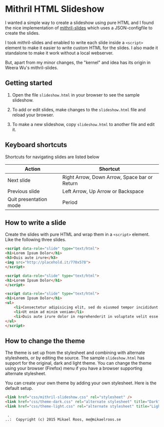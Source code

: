 Mithril HTML Slideshow
============================

I wanted a simple way to create a slideshow using pure HTML and I found the nice implementation of [mithril-slides](https://github.com/wulab/mithril-slides) which uses a JSON-configfile to create the slides.

I took mithril-slides and enabled to write each slide inside a `<script>` element to make it easier to write custom HTML for the slides. I also made it standalone to make it work without a local webserver.

But, apart from my minor changes, the "kernel" and idea has its origin in Weera Wu's mithril-slides.



Getting started
----------------------------

1. Open the file `slideshow.html` in your browser to see the sample slideshow.

2. To add or edit slides, make changes to the `slideshow.html` file and reload your browser.

3. To make a new slideshow, copy `slideshow.html` to another file and edit it.



Keyboard shortcuts
----------------------------

Shortcuts for navigating slides are listed below

| Action                    | Shortcut                                      |
|---------------------------| ----------------------------------------------|
| Next slide                | Right Arrow, Down Arrow, Space bar or Return  |
| Previous slide            | Left Arrow, Up Arrow or Backspace             |
| Quit presentation mode    | Period                                        |



How to write a slide
----------------------------

Create the slides with pure HTML and wrap them in a `<script>` element. Like the following three slides.

```html
<script data-role="slide" type="text/html">
<h1>Lorem Ipsum Dolor</h1>
<h3>Duis aute irure</h3>
<img src="http://placehold.it/770x578">
</script>

<script data-role="slide" type="text/html">
<h1>Lorem Ipsum Dolor</h1>
</script>

<script data-role="slide" type="text/html">
<h1>Lorem Ipsum Dolor</h1>
<ul>
    <li>Consectetur adipisicing elit, sed do eiusmod tempor incididunt ut labore et dolore magna aliqua</li>
    <li>Ut enim ad minim veniam</li>
    <li>Duis aute irure dolor in reprehenderit in voluptate velit esse cillum dolore eu fugiat nulla pariatur</li>
</ul>
</script>
```



How to change the theme
----------------------------

The theme is set up from the stylesheet and combining with alternate stylesheets, or by editing the source. The sample `slideshow.html` has support for the original, dark and light theme. You can change the theme using your browser (Firefox) menu if you have a browser supporting alternate stylesheet.

You can create your own theme by adding your own stylesheet. Here is the default setup.

```html
<link href="css/mithril-slideshow.css" rel="stylesheet" />
<link href="css/theme-dark.css" rel="alternate stylesheet" title="Dark"/>
<link href="css/theme-light.css" rel="alternate stylesheet" title="Light" />
```



```                                                            
 .                                                             
..:  Copyright (c) 2015 Mikael Roos, me@mikaelroos.se   
```                                                            
